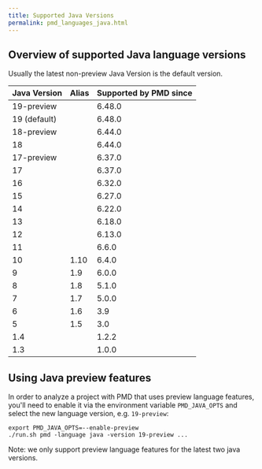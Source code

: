 ```yaml
---
title: Supported Java Versions
permalink: pmd_languages_java.html
---
```


## Overview of supported Java language versions

Usually the latest non-preview Java Version is the default version.

| Java Version | Alias | Supported by PMD since |
|--------------|-------|------------------------|
| 19-preview   |       | 6.48.0                 |
| 19 (default) |       | 6.48.0                 |
| 18-preview   |       | 6.44.0                 |
| 18           |       | 6.44.0                 |
| 17-preview   |       | 6.37.0                 |
| 17           |       | 6.37.0                 |
| 16           |       | 6.32.0                 |
| 15           |       | 6.27.0                 |
| 14           |       | 6.22.0                 |
| 13           |       | 6.18.0                 |
| 12           |       | 6.13.0                 |
| 11           |       | 6.6.0                  |
| 10           | 1.10  | 6.4.0                  |
| 9            | 1.9   | 6.0.0                  |
| 8            | 1.8   | 5.1.0                  |
| 7            | 1.7   | 5.0.0                  |
| 6            | 1.6   | 3.9                    |
| 5            | 1.5   | 3.0                    |
| 1.4          |       | 1.2.2                  |
| 1.3          |       | 1.0.0                  |

## Using Java preview features

In order to analyze a project with PMD that uses preview language features, you'll need to enable
it via the environment variable `PMD_JAVA_OPTS` and select the new language version, e.g. `19-preview`:

    export PMD_JAVA_OPTS=--enable-preview
    ./run.sh pmd -language java -version 19-preview ...

Note: we only support preview language features for the latest two java versions.
